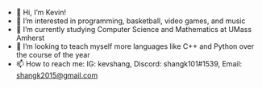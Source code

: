 - 👋 Hi, I’m Kevin!
- 👀 I’m interested in programming, basketball, video games, and music
- 🌱 I’m currently studying Computer Science and Mathematics at UMass Amherst
- 💞️ I’m looking to teach myself more languages like C++ and Python over the course of the year
- 📫 How to reach me: IG: kevshang, Discord: shangk101#1539, Email: shangk2015@gmail.com

<!---
kshang4/kshang4 is a ✨ special ✨ repository because its `README.md` (this file) appears on your GitHub profile.
You can click the Preview link to take a look at your changes.
--->
